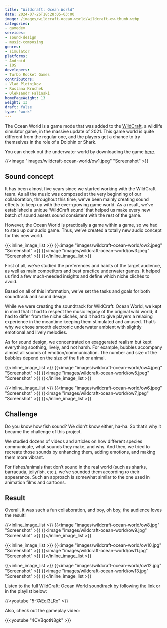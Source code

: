 ```yaml
---
title: "Wildcraft: Ocean World"
date: 2024-07-26T18:28:05+03:00
image: /images/wildcraft-ocean-world/wildcraft-ow-thumb.webp
categories:
- gamedev
services:
- sound-design
- music-composing
genres:
- simulator
platforms:
- Android
- IOS
developers:
- Turbo Rocket Games
contributors:
- Vlad Plotnikov
- Ruslana Kruchek
- Oleksandr Falinski
homePageWeight: 13
weight: 13
draft: false
type: "work"
---
```


The Ocean World is a game mode that was added to the [WildCraft](wildcraft), a wildlife simulator game, in the massive update of 2021. This game world is quite different from the regular one, and the players get a chance to try themselves in the role of a Dolphin or Shark.

You can check out the underwater world by downloading the game [here](https://play.google.com/store/apps/details?id=com.turborocketgames.wildcraft&pli=1).

{{<image "images/wildcraft-ocean-world/ow1.jpeg" "Screenshot"  >}}

## Sound concept

It has been almost five years since we started working with the WildCraft team. As all the music was composed at the very beginning of our collaboration, throughout this time, we’ve been mainly creating sound effects to keep up with the ever-growing game world. As a result, we’ve established a unique ‘WildCraft sound’ that helped us make every new batch of sound assets sound consistent with the rest of the game.

However, the Ocean World is practically a game within a game, so we had to step up our audio game. Thus, we’ve created a totally new audio concept for this new world.

{{<inline_image_list >}}
{{<image "images/wildcraft-ocean-world/ow2.jpeg" "Screenshot"  >}}
{{<image "images/wildcraft-ocean-world/ow3.jpeg" "Screenshot"  >}}
{{</inline_image_list >}}

First of all, we’ve studied the preferences and habits of the target audience, as well as main competitors and best practice underwater games. It helped us find a few much-needed insights and define which niche clichés to avoid.

Based on all of this information, we’ve set the tasks and goals for both soundtrack and sound design.

While we were creating the soundtrack for WildCraft: Ocean World, we kept in mind that it had to respect the music legacy of the original wild world; it had to differ from the niche clichés, and it had to give players a relaxing experience in the meantime keeping them stimulated and amused. That’s why we chose smooth electronic underwater ambient with slightly emotional and lively melodies.

As for sound design, we concentrated on exaggerated realism but kept everything soothing, lively, and not harsh. For example, bubbles accompany almost all sounds of emotion/communication. The number and size of the bubbles depend on the size of the fish or animal.

{{<inline_image_list >}}
{{<image "images/wildcraft-ocean-world/ow4.jpeg" "Screenshot"  >}}
{{<image "images/wildcraft-ocean-world/ow5.jpeg" "Screenshot"  >}}
{{</inline_image_list >}}

{{<inline_image_list >}}
{{<image "images/wildcraft-ocean-world/ow6.jpeg" "Screenshot"  >}}
{{<image "images/wildcraft-ocean-world/ow7.jpeg" "Screenshot"  >}}
{{</inline_image_list >}}

## Challenge

Do you know how fish sound? We didn’t know either, ha-ha. So that’s why it became the challenge of this project.

We studied dozens of videos and articles on how different species communicate, what sounds they make, and why. And then, we tried to recreate those sounds by enhancing them, adding emotions, and making them more vibrant.

For fishes/animals that don’t sound in the real world (such as sharks, barracuda, jellyfish, etc.), we’ve sounded them according to their appearance. Such an approach is somewhat similar to the one used in animation films and cartoons.

## Result

Overall, it was such a fun collaboration, and boy, oh boy, the audience loves the result!

{{<inline_image_list >}}
{{<image "images/wildcraft-ocean-world/ow8.jpg" "Screenshot"  >}}
{{<image "images/wildcraft-ocean-world/ow9.jpg" "Screenshot"  >}}
{{</inline_image_list >}}

{{<inline_image_list >}}
{{<image "images/wildcraft-ocean-world/ow10.jpg" "Screenshot"  >}}
{{<image "images/wildcraft-ocean-world/ow11.jpg" "Screenshot"  >}}
{{</inline_image_list >}}

{{<inline_image_list >}}
{{<image "images/wildcraft-ocean-world/ow12.jpg" "Screenshot"  >}}
{{<image "images/wildcraft-ocean-world/ow13.jpg" "Screenshot"  >}}
{{</inline_image_list >}}

Listen to the full WildCraft: Ocean World soundtrack by following the [link](https://ampl.ink/ZMXz5) or in the playlist below:

{{<youtube "5-7AEqI3LRo" >}}

Also, check out the gameplay video:

{{<youtube "4CVBqotN8gk" >}}
